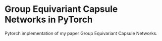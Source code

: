 # Group Equivariant Capsule Networks in PyTorch
Pytorch implementation of my paper Group Equivariant Capsule Networks.
